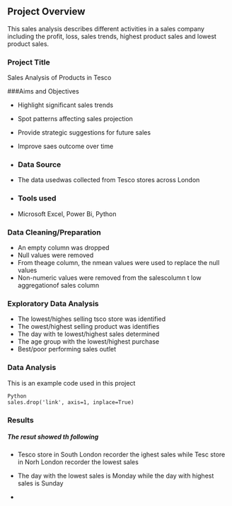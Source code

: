## Project Overview
This sales analysis describes different activities in a sales company including the profit, loss, sales trends, highest product sales and lowest product sales.

### Project Title
Sales Analysis of Products in Tesco

###Aims and Objectives
- Highlight significant sales trends
- Spot patterns affecting sales projection
- Provide strategic suggestions for future sales
- Improve saes outcome over time

- ### Data Source
- The data usedwas collected from Tesco stores across London

- ### Tools used
- Microsoft Excel, Power Bi, Python

### Data Cleaning/Preparation
- An empty column was dropped
- Null values were removed
- From theage column, the nmean values were used to replace the null values
- Non-numeric values were removed from the salescolumn t low aggregationof sales column

### Exploratory Data Analysis
- The lowest/highes selling tsco store was identified
- The owest/highest selling product was identifies
- The day with te lowest/highest sales determined
- The age group with the lowest/highest purchase
- Best/poor performing sales outlet

### Data Analysis
This is an example code used in this project

```
Python
sales.drop('link', axis=1, inplace=True)
```
### Results
##### The resut showed th following
- Tesco store in South London recorder the ighest sales while Tesc store in Norh London recorder the lowest sales
- The day with the lowest sales is Monday while the day with highest sales is Sunday

- 
